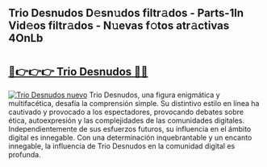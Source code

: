 ## Trio Desnudos D𝚎sn𝚞dos filtr𝚊dos - Parts-1ln Vid𝚎os filtr𝚊dos - N𝚞evas f𝚘tos atr𝚊ctivas 4OnLb

# <h2><a href="http://mba835b.tromn.icu/?c=Trio+Desnudos">🔗👉👉👉 Trio Desnudos 🔗🔗</a></h2>

[![Trio Desnudos nuevo](https://i.imgur.com/pEAQMta.gif)](http://mba835b.tromn.icu/?c=Trio+Desnudos)
Trio Desnudos, una figura enigmática y multifacética, desafía la comprensión simple. Su distintivo estilo en línea ha cautivado y provocado a los espectadores, provocando debates sobre ética, autoexpresión y las complejidades de las comunidades digitales. Independientemente de sus esfuerzos futuros, su influencia en el ámbito digital es innegable. Con una determinación inquebrantable y un encanto innegable, la influencia de Trio Desnudos en la comunidad digital es profunda.

